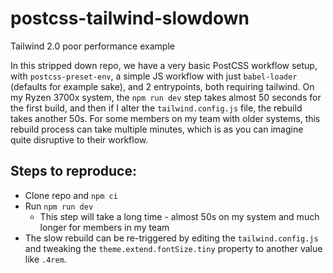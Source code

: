 # postcss-tailwind-slowdown
Tailwind 2.0 poor performance example


In this stripped down repo, we have a very basic PostCSS workflow setup, with `postcss-preset-env`, a simple JS workflow with just `babel-loader` (defaults for example sake), and 2 entrypoints, both requiring tailwind. On my Ryzen 3700x system, the `npm run dev` step takes almost 50 seconds for the first build, and then if I alter the `tailwind.config.js` file, the rebuild takes another 50s. For some members on my team with older systems, this rebuild process can take multiple minutes, which is as you can imagine quite disruptive to their workflow.

## Steps to reproduce:

- Clone repo and `npm ci`
- Run `npm run dev`
	- This step will take a long time - almost 50s on my system and much longer for members in my team
- The slow rebuild can be re-triggered by editing the `tailwind.config.js` and tweaking the `theme.extend.fontSize.tiny` property to another value like `.4rem`.